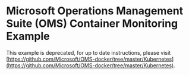 # Microsoft Operations Management Suite (OMS) Container Monitoring Example

This example is deprecated, for up to date instructions, please visit [https://github.com/Microsoft/OMS-docker/tree/master/Kubernetes](https://github.com/Microsoft/OMS-docker/tree/master/Kubernetes).